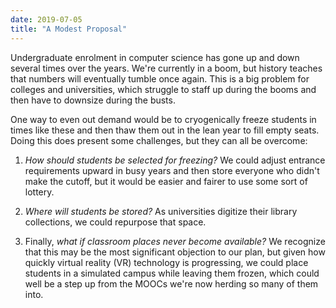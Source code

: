 ```yaml
---
date: 2019-07-05
title: "A Modest Proposal"
---
```


Undergraduate enrolment in computer science has gone up and down several times over the years.
We're currently in a boom,
but history teaches that numbers will eventually tumble once again.
This is a big problem for colleges and universities,
which struggle to staff up during the booms
and then have to downsize during the busts.

One way to even out demand would be to cryogenically freeze students in times like these
and then thaw them out in the lean year to fill empty seats.
Doing this does present some challenges,
but they can all be overcome:

1.  *How should students be selected for freezing?*
    We could adjust entrance requirements upward in busy years
    and then store everyone who didn't make the cutoff,
    but it would be easier and fairer to use some sort of lottery.

2.  *Where will students be stored?*
    As universities digitize their library collections,
    we could repurpose that space.

3.  Finally,
    *what if classroom places never become available?*
    We recognize that this may be the most significant objection to our plan,
    but given how quickly virtual reality (VR) technology is progressing,
    we could place students in a simulated campus while leaving them frozen,
    which could well be a step up from the MOOCs we're now herding so many of them into.
